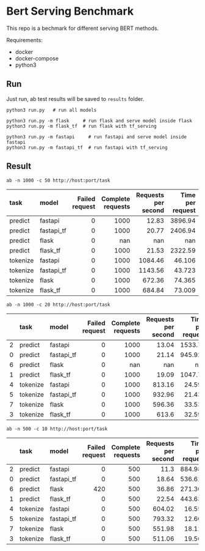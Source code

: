 # Bert Serving Benchmark

This repo is a bechmark for different serving BERT methods.

Requirements:

- docker
- docker-compose
- python3

## Run

Just run, ab test results will be saved to `results` folder.

```shell
python3 run.py   # run all models

python3 run.py -m flask     # run flask and serve model inside flask
python3 run.py -m flask_tf  # run flask with tf_serving

python3 run.py -m fastapi     # run fastapi and serve model inside fastapi
python3 run.py -m fastapi_tf  # run fastapi with tf_serving
```


## Result

```
ab -n 1000 -c 50 http://host:port/task
```

| task     | model      |   Failed request |   Complete requests |   Requests per second |   Time per request |
|:---------|:-----------|-----------------:|--------------------:|----------------------:|-------------------:|
| predict  | fastapi    |                0 |                1000 |                 12.83 |           3896.94  |
| predict  | fastapi_tf |                0 |                1000 |                 20.77 |           2406.94  |
| predict  | flask      |                0 |                 nan |                nan    |            nan     |
| predict  | flask_tf   |                0 |                1000 |                 21.53 |           2322.59  |
| tokenize | fastapi    |                0 |                1000 |               1084.46 |             46.106 |
| tokenize | fastapi_tf |                0 |                1000 |               1143.56 |             43.723 |
| tokenize | flask      |                0 |                1000 |                672.36 |             74.365 |
| tokenize | flask_tf   |                0 |                1000 |                684.84 |             73.009 |

```
ab -n 1000 -c 20 http://host:port/task
```

|    | task     | model      |   Failed request |   Complete requests |   Requests per second |   Time per request |
|---:|:---------|:-----------|-----------------:|--------------------:|----------------------:|-------------------:|
|  2 | predict  | fastapi    |                0 |                1000 |                 13.04 |           1533.71  |
|  0 | predict  | fastapi_tf |                0 |                1000 |                 21.14 |            945.925 |
|  6 | predict  | flask      |                0 |                 nan |                nan    |            nan     |
|  1 | predict  | flask_tf   |                0 |                1000 |                 19.09 |           1047.71  |
|  4 | tokenize | fastapi    |                0 |                1000 |                813.16 |             24.595 |
|  5 | tokenize | fastapi_tf |                0 |                1000 |                932.96 |             21.437 |
|  7 | tokenize | flask      |                0 |                1000 |                596.36 |             33.537 |
|  3 | tokenize | flask_tf   |                0 |                1000 |                613.6  |             32.594 |

```
ab -n 500 -c 10 http://host:port/task
```

|    | task     | model      |   Failed request |   Complete requests |   Requests per second |   Time per request |
|---:|:---------|:-----------|-----------------:|--------------------:|----------------------:|-------------------:|
|  2 | predict  | fastapi    |                0 |                 500 |                 11.3  |            884.981 |
|  0 | predict  | fastapi_tf |                0 |                 500 |                 18.64 |            536.612 |
|  6 | predict  | flask      |              420 |                 500 |                 36.86 |            271.309 |
|  1 | predict  | flask_tf   |                0 |                 500 |                 22.54 |            443.634 |
|  4 | tokenize | fastapi    |                0 |                 500 |                604.02 |             16.556 |
|  5 | tokenize | fastapi_tf |                0 |                 500 |                793.32 |             12.605 |
|  7 | tokenize | flask      |                0 |                 500 |                551.98 |             18.116 |
|  3 | tokenize | flask_tf   |                0 |                 500 |                511.06 |             19.567 |

